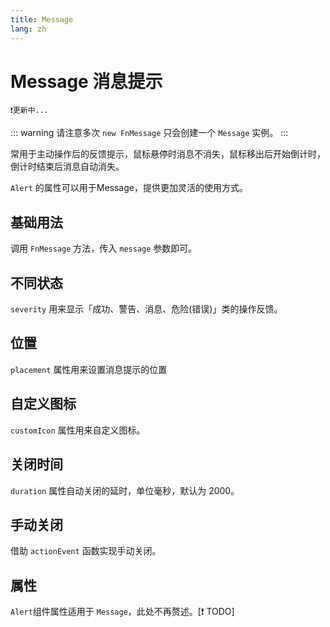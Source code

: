 ```yaml
---
title: Message
lang: zh
---
```


<script setup lang="ts">
  import props from "../../../example/message/description/zh-props.ts";
  import slots from "../../../example/message/description/zh-slots.ts";
</script>

# Message 消息提示

 `❗️更新中...` 

 ::: warning
  请注意多次 `new FnMessage` 只会创建一个 `Message` 实例。
:::

常用于主动操作后的反馈提示，鼠标悬停时消息不消失，鼠标移出后开始倒计时，倒计时结束后消息自动消失。

`Alert` 的属性可以用于Message，提供更加灵活的使用方式。



## 基础用法

调用 ```FnMessage``` 方法，传入 ```message``` 参数即可。
<demo src="../../../example/message/base.vue" />

## 不同状态

```severity``` 用来显示「成功、警告、消息、危险(错误)」类的操作反馈。
<demo src="../../../example/message/severity.vue" />

## 位置

```placement``` 属性用来设置消息提示的位置
<demo src="../../../example/message/placement.vue" />

## 自定义图标

```customIcon``` 属性用来自定义图标。
<demo src="../../../example/message/icon.vue" />

## 关闭时间

```duration``` 属性自动关闭的延时，单位毫秒，默认为 2000。
<demo src="../../../example/message/time.vue" />


## 手动关闭

借助 `actionEvent` 函数实现手动关闭。
<demo src="../../../example/message/action.vue" />

## 属性

`Alert`组件属性适用于 `Message`，此处不再赘述。[❗️ TODO]

<table-block type="propsZh" :data="props" />
